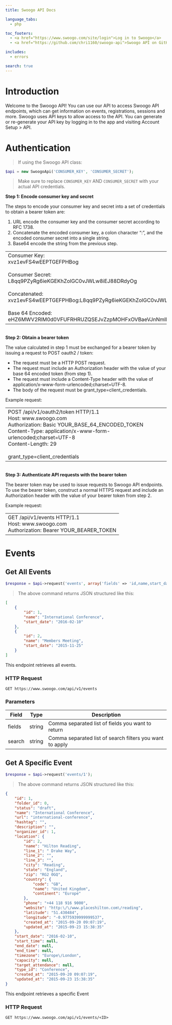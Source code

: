 ```yaml
---
title: Swoogo API Docs

language_tabs:
  - php

toc_footers:
  - <a href="https://www.swoogo.com/site/login">Log in to Swoogo</a>
  - <a href="https://github.com/chri1160/swoogo-api">Swoogo API on GitHub</a>

includes:
  - errors

search: true
---
```


# Introduction

Welcome to the Swoogo API! You can use our API to access Swoogo API endpoints, which can get information on events, registrations, sessions and more.
Swoogo uses API keys to allow access to the API. You can generate or re-generate your API key by logging in to the app and visiting Account Setup > API.

# Authentication

> If using the Swoogo API class:

```php
$api = new SwoogoApi('CONSUMER_KEY', 'CONSUMER_SECRET');
```

> Make sure to replace `CONSUMER_KEY` AND `CONSUMER_SECRET` with your actual API credentials.

<b>Step 1: Encode consumer key and secret</b>

The steps to encode your consumer key and secret into a set of credentials to obtain a bearer token are:

1) URL encode the consumer key and the consumer secret according to RFC 1738.<br />
2) Concatenate the encoded consumer key, a colon character “:”, and the encoded consumer secret into a single string.<br />
3) Base64 encode the string from the previous step.

<table>
<tr>
<td>
Consumer Key:<br />xvz1evFS4wEEPTGEFPHBog<br /><br />
Consumer Secret:<br />L8qq9PZyRg6ieKGEKhZolGC0vJWLw8iEJ88DRdyOg<br /><br />
Concatenated:<br />xvz1evFS4wEEPTGEFPHBog:L8qq9PZyRg6ieKGEKhZolGC0vJWLw8iEJ88DRdyOg<br /><br />
Base 64 Encoded:<br />eHZ6MWV2RlM0d0VFUFRHRUZQSEJvZzpMOHFxOVBaeVJnNmllS0dFS2hab2xHQzB2SldMdzhpRUo4OERSZHlPZw==
</td>
</tr>
</table>

<br /><b>Step 2: Obtain a bearer token</b>

The value calculated in step 1 must be exchanged for a bearer token by issuing a request to POST oauth2 / token:

- The request must be a HTTP POST request.<br />
- The request must include an Authorization header with the value of your base 64 encoded token (from step 1).<br />
- The request must include a Content-Type header with the value of application/x-www-form-urlencoded;charset=UTF-8.<br />
- The body of the request must be grant_type=client_credentials.<br />

Example request:

<table>
<tr>
<td>
POST /api/v1/oauth2/token HTTP/1.1<br />
Host: www.swoogo.com<br />
Authorization: Basic YOUR_BASE_64_ENCODED_TOKEN<br />
Content-Type: application/x-www-form-urlencoded;charset=UTF-8<br />
Content-Length: 29<br /><br />
grant_type=client_credentials
</td>
</tr>
</table>

<br /><b>Step 3: Authenticate API requests with the bearer token</b>

The bearer token may be used to issue requests to Swoogo API endpoints. To use the bearer token, construct a normal HTTPS request and include an Authorization header with the value of your bearer token from step 2.

Example request:

<table>
<tr>
<td>
GET /api/v1/events HTTP/1.1<br />
Host: www.swoogo.com<br />
Authorization: Bearer YOUR_BEARER_TOKEN<br />
</td>
</tr>
</table>

# Events
## Get All Events

```php
$response = $api->request('events', array('fields' => 'id,name,start_date'));
```

> The above command returns JSON structured like this:

```json
[
    {
        "id": 1,
        "name": "International Conference",
        "start_date": "2016-02-10"
    },
    {
        "id": 2,
        "name": "Members Meeting",
        "start_date": "2015-11-25"
    }
]
```

This endpoint retrieves all events.

### HTTP Request

`GET https://www.swoogo.com/api/v1/events`

### Parameters

Field | Type | Description
--------- | ------- | -----------
fields | string | Comma separated list of fields you want to return
search | string | Comma separated list of search filters you want to apply


## Get A Specific Event
```php
$response = $api->request('events/1');
```

> The above command returns JSON structured like this:

```json
{
    "id": 1,
    "folder_id": 0,
    "status": "draft",
    "name": "International Conference",
    "url": "international-conference",
    "hashtag": "",
    "description": "",
    "organizer_id": 1,
    "location": {
        "id": 2,
        "name": "Hilton Reading",
        "line_1": " Drake Way",
        "line_2": "",
        "line_3": "",
        "city": "Reading",
        "state": "England",
        "zip": "RG2 0GQ",
        "country": {
            "code": "GB",
            "name": "United Kingdom",
            "continent": "Europe"
        },
        "phone": "+44 118 916 9000",
        "website": "http:\/\/www.placeshilton.com\/reading",
        "latitude": "51.430484",
        "longitude": "-0.9775939999999537",
        "created_at": "2015-09-20 09:07:19",
        "updated_at": "2015-09-23 15:38:35"
    },
    "start_date": "2016-02-10",
    "start_time": null,
    "end_date": null,
    "end_time": null,
    "timezone": "Europe\/London",
    "capacity": null,
    "target_attendance": null,
    "type_id": "Conference",
    "created_at": "2015-09-20 09:07:19",
    "updated_at": "2015-09-23 15:38:35"
}
```

This endpoint retrieves a specific Event
### HTTP Request

`GET https://www.swoogo.com/api/v1/events/<ID>`


